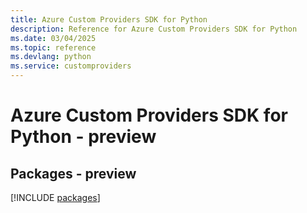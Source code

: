 ```yaml
---
title: Azure Custom Providers SDK for Python
description: Reference for Azure Custom Providers SDK for Python
ms.date: 03/04/2025
ms.topic: reference
ms.devlang: python
ms.service: customproviders
---
```

# Azure Custom Providers SDK for Python - preview
## Packages - preview
[!INCLUDE [packages](custom-providers-index.md)]